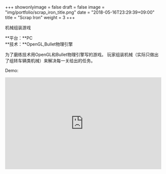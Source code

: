 +++
showonlyimage = false
draft = false
image = "img/portfolio/scrap_iron_title.png"
date = "2018-05-16T23:29:39+09:00"
title = "Scrap Iron"
weight = 3
+++

机械组装游戏
<!--more-->

**平台：**PC<br>
**技术：**OpenGL,Bullet物理引擎

为了磨练技术用OpenGL和Bullet物理引擎写的游戏。
玩家组装机械（实际只做出了组转车辆类机械）来解决每一关给出的任务。

Demo:
<iframe height=300 width=510 src='https://player.youku.com/embed/XMzYxMjAyMDk4NA==' frameborder=0 'allowfullscreen'></iframe>